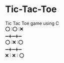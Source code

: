 # Tic-Tac-Toe
Tic Tac Toe game using C<br/>
⁣⭕ ❕⭕ ❕❌<br/>
➖➕➖➕➖<br/>
⭕ ❕⁣❌ ❕⭕<br/>
➖➕➖➕➖<br/>
❌ ❕ ❌ ❕ ⭕

